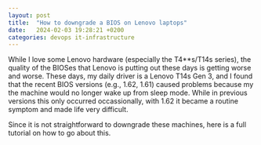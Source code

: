 ```yaml
---
layout: post
title:  "How to downgrade a BIOS on Lenovo laptops"
date:   2024-02-03 19:28:21 +0200
categories: devops it-infrastructure
---
```


While I love some Lenovo hardware (especially the T4**s/T14s series), the quality of the BIOSes that Lenovo is putting out these days is getting worse and worse. These days, my daily driver is a Lenovo T14s Gen 3, and I found that the recent BIOS versions (e.g., 1.62, 1.61) caused problems because my the machine would no longer wake up from sleep mode. While in previous versions this only occurred occassionally, with 1.62 it became a routine symptom and made life very difficult.

Since it is not straightforward to downgrade these machines, here is a full tutorial on how to go about this.
